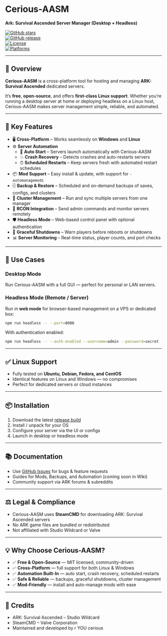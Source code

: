 # Cerious-AASM  
**Ark: Survival Ascended Server Manager (Desktop + Headless)**  

[![GitHub stars](https://img.shields.io/github/stars/ryoucerious/cerious-aasm?style=flat-square)](https://github.com/ryoucerious/cerious-aasm/stargazers)  
[![GitHub release](https://img.shields.io/github/v/release/ryoucerious/cerious-aasm?style=flat-square)](https://github.com/ryoucerious/cerious-aasm/releases)  
[![License](https://img.shields.io/github/license/ryoucerious/cerious-aasm?style=flat-square)](LICENSE)  
[![Platforms](https://img.shields.io/badge/platform-Windows%20%7C%20Linux-blue?style=flat-square)](#-linux-support)  

---

## 🚀 Overview  
**Cerious-AASM** is a cross-platform tool for hosting and managing **ARK: Survival Ascended** dedicated servers.  

It’s **free**, **open-source**, and offers **first-class Linux support**. Whether you’re running a desktop server at home or deploying headless on a Linux host, Cerious-AASM makes server management simple, reliable, and automated.  

---

## 🧰 Key Features  

- 🖥️ **Cross-Platform** – Works seamlessly on **Windows** and **Linux**  
- ⚙️ **Server Automation**  
  - 🔄 **Auto Start** – Servers launch automatically with Cerious-AASM  
  - 💥 **Crash Recovery** – Detects crashes and auto-restarts servers  
  - ⏰ **Scheduled Restarts** – Keep servers fresh with automated restart schedules  
- 📦 **Mod Support** – Easy install & update, with support for `-automanagemods`  
- 🗄️ **Backup & Restore** – Scheduled and on-demand backups of saves, configs, and clusters  
- 🔗 **Cluster Management** – Run and sync multiple servers from one manager  
- 📡 **RCON Integration** – Send admin commands and monitor servers remotely  
- 🛡️ **Headless Mode** – Web-based control panel with optional authentication  
- 📝 **Graceful Shutdowns** – Warn players before reboots or shutdowns  
- 📊 **Server Monitoring** – Real-time status, player counts, and port checks  

---

## 🎯 Use Cases  

### Desktop Mode  
Run Cerious-AASM with a full GUI — perfect for personal or LAN servers.  

### Headless Mode (Remote / Server)  
Run in **web mode** for browser-based management on a VPS or dedicated box:  

```bash
npm run headless -- --port=8080
```

With authentication enabled:  

```bash
npm run headless -- --auth-enabled --username=admin --password=secret
```

---

## ✅ Linux Support  
- Fully tested on **Ubuntu, Debian, Fedora, and CentOS**  
- Identical features on Linux and Windows — no compromises  
- Perfect for dedicated servers or cloud instances  

---

## 📦 Installation  

1. Download the latest [release build](https://github.com/ryoucerious/cerious-aasm/releases)  
2. Install / unpack for your OS  
3. Configure your server via the UI or configs  
4. Launch in desktop or headless mode  

---

## 📚 Documentation  

- Use [GitHub Issues](https://github.com/ryoucerious/cerious-aasm/issues) for bugs & feature requests  
- Guides for Mods, Backups, and Automation (coming soon in Wiki)  
- Community support via ARK forums & subreddits  

---

## ⚖️ Legal & Compliance  

- Cerious-AASM uses **SteamCMD** for downloading ARK: Survival Ascended servers  
- No ARK game files are bundled or redistributed  
- Not affiliated with Studio Wildcard or Valve  

---

## 💡 Why Choose Cerious-AASM?  

- ✅ **Free & Open-Source** — MIT licensed, community-driven  
- ✅ **Cross-Platform** — full support for both Linux & Windows  
- ✅ **Automation Built-In** — auto start, crash recovery, scheduled restarts  
- ✅ **Safe & Reliable** — backups, graceful shutdowns, cluster management  
- ✅ **Mod-Friendly** — install and auto-manage mods with ease  

---

## 🧷 Credits  

- ARK: Survival Ascended – Studio Wildcard  
- SteamCMD – Valve Corporation  
- Maintained and developed by r YOU cerious  
